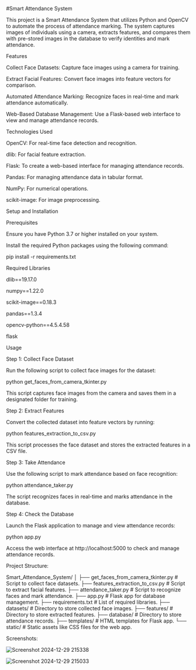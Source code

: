 #Smart Attendance System

This project is a Smart Attendance System that utilizes Python and OpenCV to automate the process of attendance marking. The system captures images of individuals using a camera, extracts features, and compares them with pre-stored images in the database to verify identities and mark attendance.

Features

Collect Face Datasets: Capture face images using a camera for training.

Extract Facial Features: Convert face images into feature vectors for comparison.

Automated Attendance Marking: Recognize faces in real-time and mark attendance automatically.

Web-Based Database Management: Use a Flask-based web interface to view and manage attendance records.

Technologies Used

OpenCV: For real-time face detection and recognition.

dlib: For facial feature extraction.

Flask: To create a web-based interface for managing attendance records.

Pandas: For managing attendance data in tabular format.

NumPy: For numerical operations.

scikit-image: For image preprocessing.

Setup and Installation

Prerequisites

Ensure you have Python 3.7 or higher installed on your system.

Install the required Python packages using the following command:

pip install -r requirements.txt

Required Libraries

dlib==19.17.0

numpy==1.22.0

scikit-image==0.18.3

pandas==1.3.4

opencv-python==4.5.4.58

flask

Usage

Step 1: Collect Face Dataset

Run the following script to collect face images for the dataset:

python get_faces_from_camera_tkinter.py

This script captures face images from the camera and saves them in a designated folder for training.

Step 2: Extract Features

Convert the collected dataset into feature vectors by running:

python features_extraction_to_csv.py

This script processes the face dataset and stores the extracted features in a CSV file.

Step 3: Take Attendance

Use the following script to mark attendance based on face recognition:

python attendance_taker.py

The script recognizes faces in real-time and marks attendance in the database.

Step 4: Check the Database

Launch the Flask application to manage and view attendance records:

python app.py

Access the web interface at http://localhost:5000 to check and manage attendance records.

Project Structure:

Smart_Attendance_System/
│
├── get_faces_from_camera_tkinter.py     # Script to collect face datasets.
├── features_extraction_to_csv.py        # Script to extract facial features.
├── attendance_taker.py                  # Script to recognize faces and mark attendance.
├── app.py                               # Flask app for database management.
├── requirements.txt                     # List of required libraries.
├── datasets/                            # Directory to store collected face images.
├── features/                            # Directory to store extracted features.
├── database/                            # Directory to store attendance records.
├── templates/                           # HTML templates for Flask app.
└── static/                              # Static assets like CSS files for the web app.

Screenshots:

![Screenshot 2024-12-29 215338](https://github.com/user-attachments/assets/8591cc5d-58cc-4d5e-97bb-7d6b789b2ec1)

![Screenshot 2024-12-29 215033](https://github.com/user-attachments/assets/1e61f300-f9ff-4554-9912-fa7af88e0f11)








